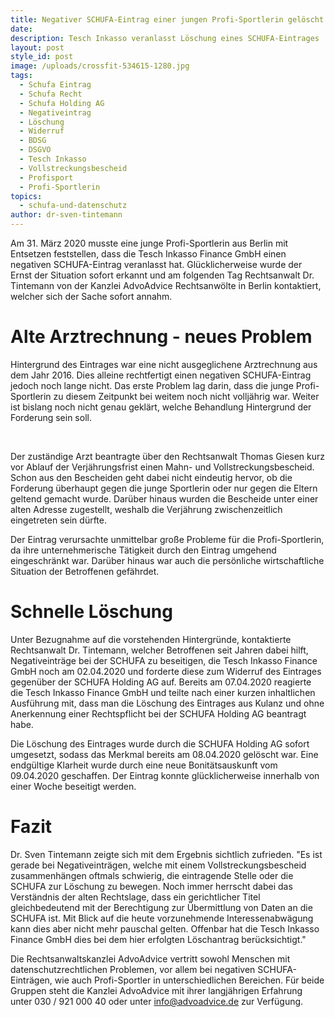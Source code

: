 ```yaml
---
title: Negativer SCHUFA-Eintrag einer jungen Profi-Sportlerin gelöscht
date:
description: Tesch Inkasso veranlasst Löschung eines SCHUFA-Eintrages
layout: post
style_id: post
image: /uploads/crossfit-534615-1280.jpg
tags:
  - Schufa Eintrag
  - Schufa Recht
  - Schufa Holding AG
  - Negativeintrag
  - Löschung
  - Widerruf
  - BDSG
  - DSGVO
  - Tesch Inkasso
  - Vollstreckungsbescheid
  - Profisport
  - Profi-Sportlerin
topics:
  - schufa-und-datenschutz
author: dr-sven-tintemann
---
```


Am 31. März 2020 musste eine junge Profi-Sportlerin aus Berlin mit Entsetzen feststellen, dass die Tesch Inkasso Finance GmbH einen negativen SCHUFA-Eintrag veranlasst hat. Glücklicherweise wurde der Ernst der Situation sofort erkannt und am folgenden Tag Rechtsanwalt Dr. Tintemann von der Kanzlei AdvoAdvice Rechtsanwölte in Berlin kontaktiert, welcher sich der Sache sofort annahm.

# Alte Arztrechnung - neues Problem

Hintergrund des Eintrages war eine nicht ausgeglichene Arztrechnung aus dem Jahr 2016. Dies alleine rechtfertigt einen negativen SCHUFA-Eintrag jedoch noch lange nicht. Das erste Problem lag darin, dass die junge Profi-Sportlerin zu diesem Zeitpunkt bei weitem noch nicht volljährig war. Weiter ist bislang noch nicht genau geklärt, welche Behandlung Hintergrund der Forderung sein soll.

&nbsp;

Der zuständige Arzt beantragte über den Rechtsanwalt Thomas Giesen kurz vor Ablauf der Verjährungsfrist einen Mahn- und Vollstreckungsbescheid. Schon aus den Bescheiden geht dabei nicht eindeutig hervor, ob die Forderung überhaupt gegen die junge Sportlerin oder nur gegen die Eltern geltend gemacht wurde. Darüber hinaus wurden die Bescheide unter einer alten Adresse zugestellt, weshalb die Verjährung zwischenzeitlich eingetreten sein dürfte.

Der Eintrag verursachte unmittelbar gro&szlig;e Probleme für die Profi-Sportlerin, da ihre unternehmerische Tätigkeit durch den Eintrag umgehend eingeschränkt war. Darüber hinaus war auch die persönliche wirtschaftliche Situation der Betroffenen gefährdet.&nbsp;

# Schnelle Löschung

Unter Bezugnahme auf die vorstehenden Hintergründe, kontaktierte Rechtsanwalt Dr. Tintemann, welcher Betroffenen seit Jahren dabei hilft, Negativeinträge bei der SCHUFA zu beseitigen, die Tesch Inkasso Finance GmbH noch am 02.04.2020 und forderte diese zum Widerruf des Eintrages gegenüber der SCHUFA Holding AG auf. Bereits am 07.04.2020 reagierte die Tesch Inkasso Finance GmbH und teilte nach einer kurzen inhaltlichen Ausführung mit, dass man die Löschung des Eintrages aus Kulanz und ohne Anerkennung einer Rechtspflicht bei der SCHUFA Holding AG beantragt habe.

Die Löschung des Eintrages wurde durch die SCHUFA Holding AG sofort umgesetzt, sodass das Merkmal bereits am 08.04.2020 gelöscht war. Eine endgültige Klarheit wurde durch eine neue Bonitätsauskunft vom 09.04.2020 geschaffen. Der Eintrag konnte glücklicherweise innerhalb von einer Woche beseitigt werden.

# Fazit

Dr. Sven Tintemann zeigte sich mit dem Ergebnis sichtlich zufrieden. "Es ist gerade bei Negativeinträgen, welche mit einem Vollstreckungsbescheid zusammenhängen oftmals schwierig, die eintragende Stelle oder die SCHUFA zur Löschung zu bewegen. Noch immer herrscht dabei das Verständnis der alten Rechtslage, dass ein gerichtlicher Titel gleichbedeutend mit der Berechtigung zur Übermittlung von Daten an die SCHUFA ist. Mit Blick auf die heute vorzunehmende Interessenabwägung kann dies aber nicht mehr pauschal gelten. Offenbar hat die Tesch Inkasso Finance GmbH dies bei dem hier erfolgten Löschantrag berücksichtigt."

Die Rechtsanwaltskanzlei AdvoAdvice vertritt sowohl Menschen mit datenschutzrechtlichen Problemen, vor allem bei negativen SCHUFA-Einträgen, wie auch Profi-Sportler in unterschiedlichen Bereichen. Für beide Gruppen steht die Kanzlei AdvoAdvice mit ihrer langjährigen Erfahrung unter 030 / 921 000 40 oder unter info@advoadvice.de zur Verfügung.&nbsp;

&nbsp;

&nbsp;